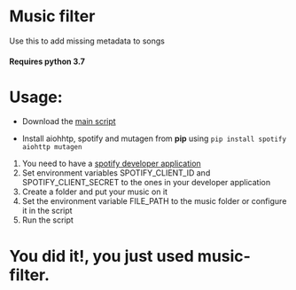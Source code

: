 # Music filter
Use this to add missing metadata to songs
#### Requires python **3.7**

# Usage:

* Download the [main script](https://github.com/creator1372/music-filter/blob/master/main_script.py)

* Install aiohhtp, spotify and mutagen from **pip** using `pip install spotify aiohttp mutagen`
1. You need to have a [spotify developer application](https://developer.spotify.com/dashboard/applications/)
1. Set environment variables SPOTIFY_CLIENT_ID and SPOTIFY_CLIENT_SECRET to the ones in your developer application
1. Create a folder and put your music on it
1. Set the environment variable FILE_PATH to the music folder or configure it in the script
1. Run the script

# You did it!, you just used music-filter.
